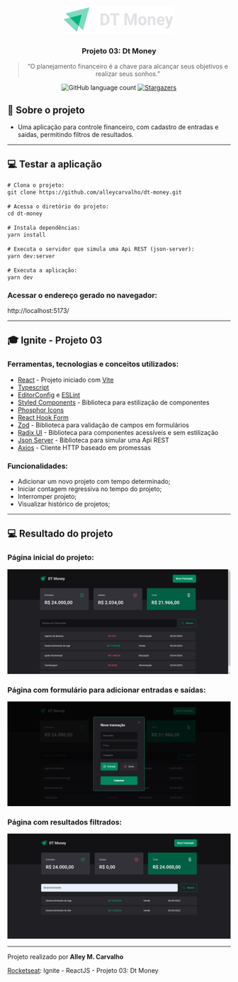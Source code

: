 <h1 align="center">
  <img src=".github/dt-money-logo.svg" width="250px" alt="Dt Money" />
</h1>

<h3 align="center">
  Projeto 03: Dt Money
</h3>

<blockquote align="center">“O planejamento financeiro é a chave para alcançar seus objetivos e realizar seus sonhos.”</blockquote>

<p align="center">
  <img src="https://img.shields.io/github/languages/count/alleycarvalho/dt-money?color=%2304D361" alt="GitHub language count">

  <a href="https://github.com/alleycarvalho/dt-money/stargazers">
    <img src="https://img.shields.io/github/stars/alleycarvalho/dt-money?style=social" alt="Stargazers">
  </a>
</p>

## :rocket: Sobre o projeto

- Uma aplicação para controle financeiro, com cadastro de entradas e saídas, permitindo filtros de resultados.

---

## :computer: Testar a aplicação

```shell
# Clona o projeto:
git clone https://github.com/alleycarvalho/dt-money.git

# Acessa o diretório do projeto:
cd dt-money

# Instala dependências:
yarn install

# Executa o servidor que simula uma Api REST (json-server):
yarn dev:server

# Executa a aplicação:
yarn dev

```

### Acessar o endereço gerado no navegador:
http://localhost:5173/

---

## :mortar_board: Ignite - Projeto 03

### Ferramentas, tecnologias e conceitos utilizados:

- [React](https://react.dev) - Projeto iniciado com [Vite](https://vitejs.dev)
- [Typescript](https://www.typescriptlang.org)
- [EditorConfig](https://editorconfig.org) e [ESLint](https://eslint.org)
- [Styled Components](https://styled-components.com) - Biblioteca para estilização de componentes
- [Phosphor Icons](https://phosphoricons.com)
- [React Hook Form](https://react-hook-form.com)
- [Zod](https://zod.dev) - Biblioteca para validação de campos em formulários
- [Radix UI](https://www.radix-ui.com) - Biblioteca para componentes acessíveis e sem estilização
- [Json Server](https://github.com/typicode/json-server) - Biblioteca para simular uma Api REST
- [Axios](https://axios-http.com/ptbr) - Cliente HTTP baseado em promessas

### Funcionalidades:

- Adicionar um novo projeto com tempo determinado;
- Iniciar contagem regressiva no tempo do projeto;
- Interromper projeto;
- Visualizar histórico de projetos;

---

## :computer: Resultado do projeto

### Página inicial do projeto:

![Projeto 03 - Home](.github/dt-money-home.png)

### Página com formulário para adicionar entradas e saídas:

![Projeto 03 - Nova transação](.github/dt-money-new-transaction.png)

### Página com resultados filtrados:

![Projeto 03 - Projeto ativo](.github/dt-money-filtered.png)

---

Projeto realizado por <strong>Alley M. Carvalho</strong>

[Rocketseat](https://www.rocketseat.com.br): Ignite - ReactJS - Projeto 03: Dt Money
